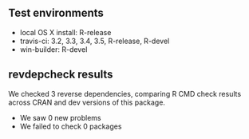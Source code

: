 ## Test environments
* local OS X install: R-release
* travis-ci: 3.2, 3.3, 3.4, 3.5, R-release, R-devel
* win-builder: R-devel

## revdepcheck results

We checked 3 reverse dependencies, comparing R CMD check results across CRAN and dev versions of this package.

 * We saw 0 new problems
 * We failed to check 0 packages

